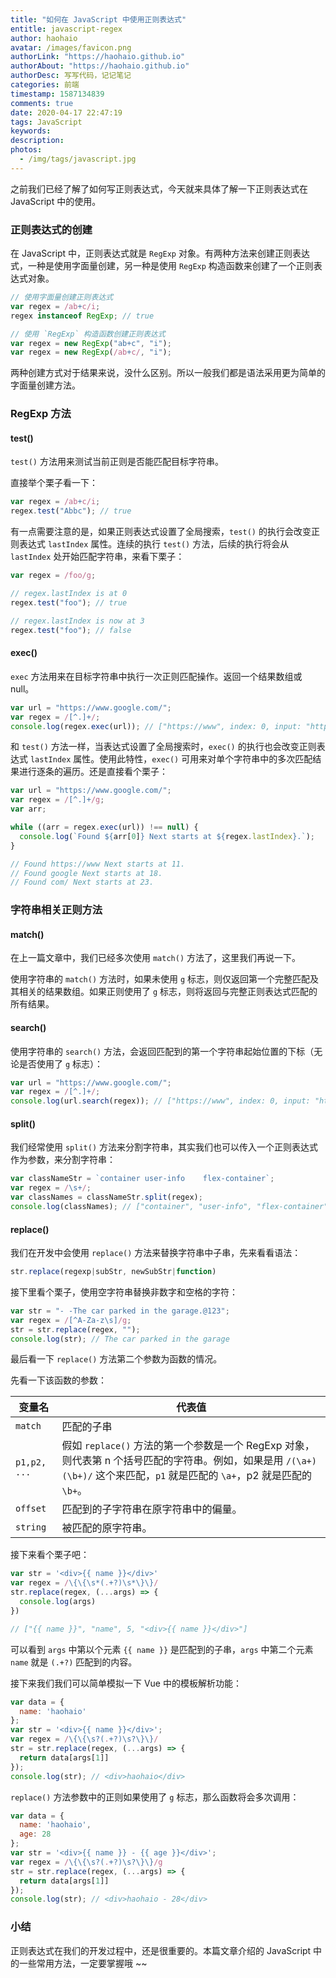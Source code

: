```yaml
---
title: "如何在 JavaScript 中使用正则表达式"
entitle: javascript-regex
author: haohaio
avatar: /images/favicon.png
authorLink: "https://haohaio.github.io"
authorAbout: "https://haohaio.github.io"
authorDesc: 写写代码，记记笔记
categories: 前端
timestamp: 1587134839
comments: true
date: 2020-04-17 22:47:19
tags: JavaScript
keywords:
description:
photos:
  - /img/tags/javascript.jpg
---
```


之前我们已经了解了如何写正则表达式，今天就来具体了解一下正则表达式在 JavaScript 中的使用。

### 正则表达式的创建

在 JavaScript 中，正则表达式就是 `RegExp` 对象。有两种方法来创建正则表达式，一种是使用字面量创建，另一种是使用 `RegExp` 构造函数来创建了一个正则表达式对象。

```js
// 使用字面量创建正则表达式
var regex = /ab+c/i;
regex instanceof RegExp; // true

// 使用 `RegExp` 构造函数创建正则表达式
var regex = new RegExp("ab+c", "i");
var regex = new RegExp(/ab+c/, "i");
```

两种创建方式对于结果来说，没什么区别。所以一般我们都是语法采用更为简单的字面量创建方法。

### RegExp 方法

#### test()

`test()` 方法用来测试当前正则是否能匹配目标字符串。

直接举个栗子看一下：

```js
var regex = /ab+c/i;
regex.test("Abbc"); // true
```

有一点需要注意的是，如果正则表达式设置了全局搜索，`test()` 的执行会改变正则表达式 `lastIndex` 属性。连续的执行 `test()` 方法，后续的执行将会从 `lastIndex` 处开始匹配字符串，来看下栗子：

```js
var regex = /foo/g;

// regex.lastIndex is at 0
regex.test("foo"); // true

// regex.lastIndex is now at 3
regex.test("foo"); // false
```

#### exec()

`exec` 方法用来在目标字符串中执行一次正则匹配操作。返回一个结果数组或 null。

```js
var url = "https://www.google.com/";
var regex = /[^.]+/;
console.log(regex.exec(url)); // ["https://www", index: 0, input: "https://www.google.com/", groups: undefined]
```

和 `test()` 方法一样，当表达式设置了全局搜索时，`exec()` 的执行也会改变正则表达式 `lastIndex` 属性。使用此特性，`exec()` 可用来对单个字符串中的多次匹配结果进行逐条的遍历。还是直接看个栗子：

```js
var url = "https://www.google.com/";
var regex = /[^.]+/g;
var arr;

while ((arr = regex.exec(url)) !== null) {
  console.log(`Found ${arr[0]} Next starts at ${regex.lastIndex}.`);
}

// Found https://www Next starts at 11.
// Found google Next starts at 18.
// Found com/ Next starts at 23.
```

### 字符串相关正则方法

#### match()

在上一篇文章中，我们已经多次使用 `match()` 方法了，这里我们再说一下。

使用字符串的 `match()` 方法时，如果未使用 `g` 标志，则仅返回第一个完整匹配及其相关的结果数组。如果正则使用了 `g` 标志，则将返回与完整正则表达式匹配的所有结果。

#### search()

使用字符串的 `search()` 方法，会返回匹配到的第一个字符串起始位置的下标（无论是否使用了 `g` 标志）：

```js
var url = "https://www.google.com/";
var regex = /[^.]+/;
console.log(url.search(regex)); // ["https://www", index: 0, input: "https://www.google.com/", groups: undefined]
```

#### split()

我们经常使用 `split()` 方法来分割字符串，其实我们也可以传入一个正则表达式作为参数，来分割字符串：

```js
var classNameStr = `container user-info    flex-container`;
var regex = /\s+/;
var classNames = classNameStr.split(regex);
console.log(classNames); // ["container", "user-info", "flex-container"]
```

#### replace()

我们在开发中会使用 `replace()` 方法来替换字符串中子串，先来看看语法：

```js
str.replace(regexp|subStr, newSubStr|function)
```

接下里看个栗子，使用空字符串替换非数字和空格的字符：

```js
var str = "- -The car parked in the garage.@123";
var regex = /[^A-Za-z\s]/g;
str = str.replace(regex, "");
console.log(str); // The car parked in the garage
```

最后看一下 `replace()` 方法第二个参数为函数的情况。

先看一下该函数的参数：

| 变量名       | 代表值                                                                            |
| ------------ | --------------------------------------------------------------------------------- |
| `match`      | 匹配的子串                                                                        |
| `p1,p2, ...` | 假如 `replace()` 方法的第一个参数是一个 RegExp 对象，则代表第 n 个括号匹配的字符串。例如，如果是用 `/(\a+)(\b+)/` 这个来匹配，`p1` 就是匹配的 `\a+`，p2 就是匹配的 `\b+`。 |
| `offset`      | 匹配到的子字符串在原字符串中的偏量。                                                                 |
| `string`      | 被匹配的原字符串。                                                                 |

接下来看个栗子吧：

```js
var str = '<div>{{ name }}</div>'
var regex = /\{\{\s*(.+?)\s*\}\}/
str.replace(regex, (...args) => {
  console.log(args)
})

// ["{{ name }}", "name", 5, "<div>{{ name }}</div>"]
```

可以看到 `args` 中第以个元素 `{{ name }}` 是匹配到的子串，`args` 中第二个元素 `name` 就是 `(.+?)` 匹配到的内容。

接下来我们我们可以简单模拟一下 Vue 中的模板解析功能：

```js
var data = {
  name: 'haohaio'
};
var str = '<div>{{ name }}</div>';
var regex = /\{\{\s?(.+?)\s?\}\}/
str = str.replace(regex, (...args) => {
  return data[args[1]]
});
console.log(str); // <div>haohaio</div>
```

`replace()` 方法参数中的正则如果使用了 `g` 标志，那么函数将会多次调用：

```js
var data = {
  name: 'haohaio',
  age: 28
};
var str = '<div>{{ name }} - {{ age }}</div>';
var regex = /\{\{\s?(.+?)\s?\}\}/g
str = str.replace(regex, (...args) => {
  return data[args[1]]
});
console.log(str); // <div>haohaio - 28</div>
```

### 小结

正则表达式在我们的开发过程中，还是很重要的。本篇文章介绍的 JavaScript 中的一些常用方法，一定要掌握哦 ~~
